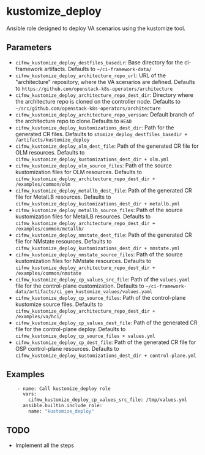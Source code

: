 # kustomize_deploy

Ansible role designed to deploy VA scenarios using the kustomize tool.

## Parameters

- `cifmw_kustomize_deploy_destfiles_basedir`: Base directory for the ci-framework artifacts.
  Defaults to `~/ci-framework-data/`
- `cifmw_kustomize_deploy_architecture_repo_url`: URL of the "architecture" repository, where the VA scenarios are defined.
  Defaults to `https://github.com/openstack-k8s-operators/architecture`
- `cifmw_kustomize_deploy_architecture_repo_dest_dir`: Directory where the architecture repo is cloned on the controller node.
  Defaults to `~/src/github.com/openstack-k8s-operators/architecture`
- `cifmw_kustomize_deploy_architecture_repo_version`: Default branch of the architecture repo to clone.Defaults to `HEAD`
- `cifmw_kustomize_deploy_kustomizations_dest_dir`: Path for the generated CR files.
  Defaults to `stomize_deploy_destfiles_basedir + /artifacts/kustomize_deploy`
- `cifmw_kustomize_deploy_olm_dest_file`: Path of the generated CR file for OLM resources.
  Defaults to `cifmw_kustomize_deploy_kustomizations_dest_dir + olm.yml`
- `cifmw_kustomize_deploy_olm_source_files`: Path of the source kustomization files for OLM resources.
  Defaults to `cifmw_kustomize_deploy_architecture_repo_dest_dir + /examples/common/olm`
- `cifmw_kustomize_deploy_metallb_dest_file`: Path of the generated CR file for MetalLB resources.
  Defaults to `cifmw_kustomize_deploy_kustomizations_dest_dir + metallb.yml`
- `cifmw_kustomize_deploy_metallb_source_files`: Path of the source kustomization files for MetalLB resources.
  Defaults to `cifmw_kustomize_deploy_architecture_repo_dest_dir + /examples/common/metallb/`
- `cifmw_kustomize_deploy_nmstate_dest_file`: Path of the generated CR file for NMstate resources.
  Defaults to `cifmw_kustomize_deploy_kustomizations_dest_dir + nmstate.yml`
- `cifmw_kustomize_deploy_nmstate_source_files`: Path of the source kustomization files for NMstate resources.
  Defaults to `cifmw_kustomize_deploy_architecture_repo_dest_dir + /examples/common/nmstate`
- `cifmw_kustomize_deploy_cp_values_src_file`: Path of the `values.yaml` file for the control-plane customization.
  Defaults to `~/ci-framework-data/artifacts/ci_gen_kustomize_values/values.yaml`
- `cifmw_kustomize_deploy_cp_source_files`: Path of the control-plane kustomize source files.
  Defaults to `cifmw_kustomize_deploy_architecture_repo_dest_dir + /examples/va/hci/`
- `cifmw_kustomize_deploy_cp_values_dest_file`: Path of the generated CR file for the control-plane deploy.
  Defaults to `cifmw_kustomize_deploy_cp_source_files + values.yml`
- `cifmw_kustomize_deploy_cp_dest_file`: Path of the generated CR file for OSP control-plane resources.
  Defaults to `cifmw_kustomize_deploy_kustomizations_dest_dir + control-plane.yml`

## Examples

```bash
    - name: Call kustomize_deploy role
      vars:
        cifmw_kustomize_deploy_cp_values_src_file: /tmp/values.yml
      ansible.builtin.include_role:
        name: "kustomize_deploy"
```

## TODO

- Implement all the steps
